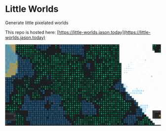 # Little Worlds
Generate little pixelated worlds

This repo is hosted here: [https://little-worlds.jason.today](https://little-worlds.jason.today)

![](img/little-worlds-preview.png)
